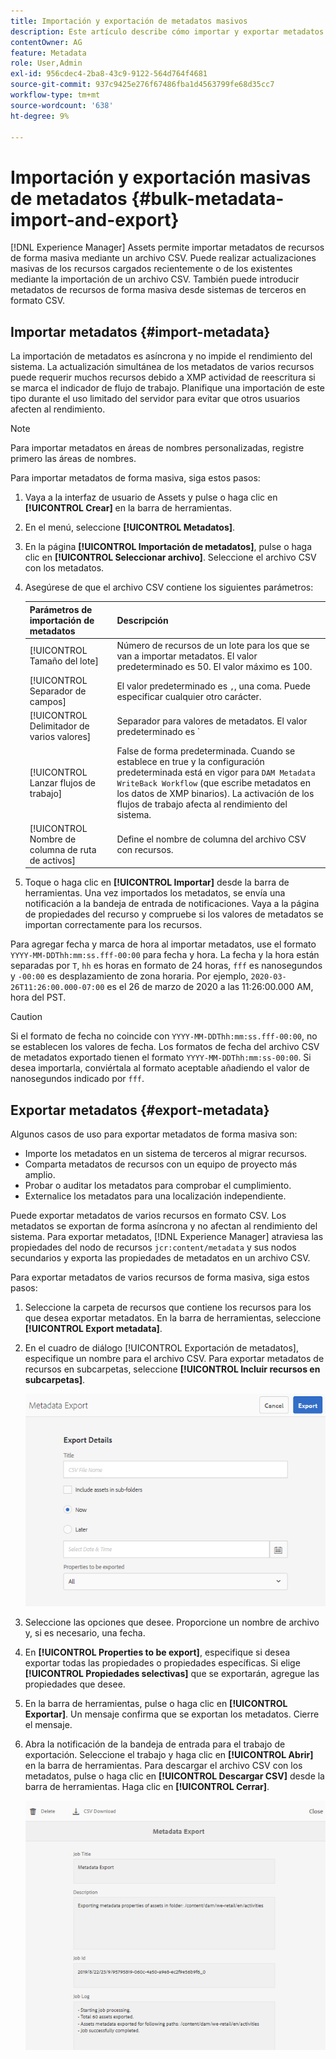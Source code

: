 ```yaml
---
title: Importación y exportación de metadatos masivos
description: Este artículo describe cómo importar y exportar metadatos de forma masiva.
contentOwner: AG
feature: Metadata
role: User,Admin
exl-id: 956cdec4-2ba8-43c9-9122-564d764f4681
source-git-commit: 937c9425e276f67486fba1d4563799fe68d35cc7
workflow-type: tm+mt
source-wordcount: '638'
ht-degree: 9%

---
```


# Importación y exportación masivas de metadatos {#bulk-metadata-import-and-export}

[!DNL Experience Manager] Assets permite importar metadatos de recursos de forma masiva mediante un archivo CSV. Puede realizar actualizaciones masivas de los recursos cargados recientemente o de los existentes mediante la importación de un archivo CSV. También puede introducir metadatos de recursos de forma masiva desde sistemas de terceros en formato CSV.

## Importar metadatos {#import-metadata}

La importación de metadatos es asíncrona y no impide el rendimiento del sistema. La actualización simultánea de los metadatos de varios recursos puede requerir muchos recursos debido a XMP actividad de reescritura si se marca el indicador de flujo de trabajo. Planifique una importación de este tipo durante el uso limitado del servidor para evitar que otros usuarios afecten al rendimiento.

>[!NOTE]
>
>Para importar metadatos en áreas de nombres personalizadas, registre primero las áreas de nombres.

Para importar metadatos de forma masiva, siga estos pasos:

1. Vaya a la interfaz de usuario de Assets y pulse o haga clic en **[!UICONTROL Crear]** en la barra de herramientas.
1. En el menú, seleccione **[!UICONTROL Metadatos]**.
1. En la página **[!UICONTROL Importación de metadatos]**, pulse o haga clic en **[!UICONTROL Seleccionar archivo]**.  Seleccione el archivo CSV con los metadatos.
1. Asegúrese de que el archivo CSV contiene los siguientes parámetros:

   | Parámetros de importación de metadatos | Descripción |
   |:---|:---|
   | [!UICONTROL Tamaño del lote] | Número de recursos de un lote para los que se van a importar metadatos. El valor predeterminado es 50. El valor máximo es 100. |
   | [!UICONTROL Separador de campos] | El valor predeterminado es `,`, una coma. Puede especificar cualquier otro carácter. |
   | [!UICONTROL Delimitador de varios valores] | Separador para valores de metadatos. El valor predeterminado es `|` - una barra vertical. |
   | [!UICONTROL Lanzar flujos de trabajo] | False de forma predeterminada. Cuando se establece en true y la configuración predeterminada está en vigor para `DAM Metadata WriteBack Workflow` (que escribe metadatos en los datos de XMP binarios). La activación de los flujos de trabajo afecta al rendimiento del sistema. |
   | [!UICONTROL Nombre de columna de ruta de activos] | Define el nombre de columna del archivo CSV con recursos. |

1. Toque o haga clic en **[!UICONTROL Importar]** desde la barra de herramientas. Una vez importados los metadatos, se envía una notificación a la bandeja de entrada de notificaciones. Vaya a la página de propiedades del recurso y compruebe si los valores de metadatos se importan correctamente para los recursos.

Para agregar fecha y marca de hora al importar metadatos, use el formato `YYYY-MM-DDThh:mm:ss.fff-00:00` para fecha y hora. La fecha y la hora están separadas por `T`, `hh` es horas en formato de 24 horas, `fff` es nanosegundos y `-00:00` es desplazamiento de zona horaria. Por ejemplo, `2020-03-26T11:26:00.000-07:00` es el 26 de marzo de 2020 a las 11:26:00.000 AM, hora del PST.

>[!CAUTION]
>
>Si el formato de fecha no coincide con `YYYY-MM-DDThh:mm:ss.fff-00:00`, no se establecen los valores de fecha. Los formatos de fecha del archivo CSV de metadatos exportado tienen el formato `YYYY-MM-DDThh:mm:ss-00:00`. Si desea importarla, conviértala al formato aceptable añadiendo el valor de nanosegundos indicado por `fff`.

## Exportar metadatos {#export-metadata}

Algunos casos de uso para exportar metadatos de forma masiva son:

* Importe los metadatos en un sistema de terceros al migrar recursos.
* Comparta metadatos de recursos con un equipo de proyecto más amplio.
* Probar o auditar los metadatos para comprobar el cumplimiento.
* Externalice los metadatos para una localización independiente.

Puede exportar metadatos de varios recursos en formato CSV. Los metadatos se exportan de forma asíncrona y no afectan al rendimiento del sistema. Para exportar metadatos, [!DNL Experience Manager] atraviesa las propiedades del nodo de recursos `jcr:content/metadata` y sus nodos secundarios y exporta las propiedades de metadatos en un archivo CSV.

Para exportar metadatos de varios recursos de forma masiva, siga estos pasos:

1. Seleccione la carpeta de recursos que contiene los recursos para los que desea exportar metadatos. En la barra de herramientas, seleccione **[!UICONTROL Export metadata]**.

1. En el cuadro de diálogo [!UICONTROL Exportación de metadatos], especifique un nombre para el archivo CSV. Para exportar metadatos de recursos en subcarpetas, seleccione **[!UICONTROL Incluir recursos en subcarpetas]**.

   ![export_metadata_page](assets/export_metadata_page.png)

1. Seleccione las opciones que desee. Proporcione un nombre de archivo y, si es necesario, una fecha.
1. En **[!UICONTROL Properties to be export]**, especifique si desea exportar todas las propiedades o propiedades específicas. Si elige **[!UICONTROL Propiedades selectivas]** que se exportarán, agregue las propiedades que desee.

1. En la barra de herramientas, pulse o haga clic en **[!UICONTROL Exportar]**. Un mensaje confirma que se exportan los metadatos. Cierre el mensaje.

1. Abra la notificación de la bandeja de entrada para el trabajo de exportación. Seleccione el trabajo y haga clic en **[!UICONTROL Abrir]** en la barra de herramientas. Para descargar el archivo CSV con los metadatos, pulse o haga clic en **[!UICONTROL Descargar CSV]** desde la barra de herramientas. Haga clic en **[!UICONTROL Cerrar]**.

   ![csv_download](assets/csv_download.png)
